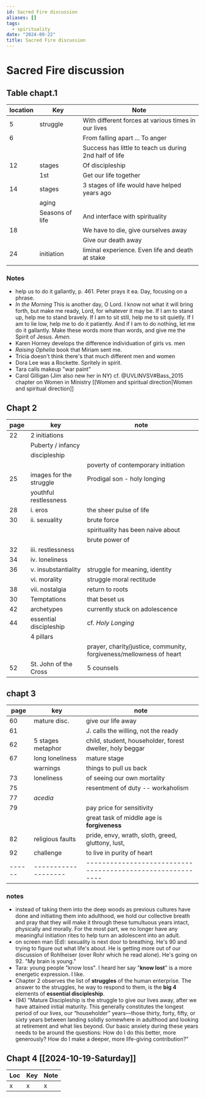 ```yaml
---
id: Sacred Fire discussion
aliases: []
tags:
  - spirituality
date: "2024-09-22"
title: Sacred Fire discussion
---
```


# Sacred Fire discussion

## Table chapt.1

| location | Key             | Note                                                   |
| -------- | --------------- | ------------------------------------------------------ |
| 5        | struggle        | With different forces at various times in our lives    |
| 6        |                 | From falling apart ... To anger                        |
|          |                 | Success has little to teach us during 2nd half of life |
| 12       | stages          | Of discipleship                                        |
|          | 1st             | Get our life together                                  |
| 14       | stages          | 3 stages of life would have helped years ago           |
|          | aging           |                                                        |
|          | Seasons of life | And interface with spirituality                        |
| 18       |                 | We have to die, give ourselves away                    |
|          |                 | Give our death away                                    |
| 24       | initiation      | liminal experience. Even life and death at stake       |
|          |                 |                                                        |

### Notes

- help us to do it gallantly, p. 461. Peter prays it ea. Day, focusing on a phrase.
- _In the Morning_ This is another day, O Lord. I know not what it will bring  
  forth, but make me ready, Lord, for whatever it may be. If I am to stand up, help me to stand bravely. If I am to sit still, help me to sit quietly. If I am to lie low, help me to do it patiently. And if I am to do nothing, let me do it gallantly. Make these words more than words, and give me the Spirit of Jesus. _Amen._
- Karen Horney develops the difference individuation of girls vs. men
- _Raising Ophelia_ book that Miriam sent me.
- Tricia doesn't think there's that much different men and women
- Dora Lee was a Rockette. Spritely in spirit.
- Tara calls makeup "war paint"
- Carol Gilligan (Jim also new her in NY) cf. @UVLINVSV#Bass_2015 chapter on Women in Ministry [[Women and spiritual direction|Women and spiritual direction]]

## Chapt 2

| page | key                     | note                                                                |
| ---- | ----------------------- | ------------------------------------------------------------------- |
| 22   | 2 initiations           |                                                                     |
|      | Puberty / infancy       |                                                                     |
|      | discipleship            |                                                                     |
|      |                         | poverty of contemporary initiation                                  |
| 25   | images for the struggle | Prodigal son - holy longing                                         |
|      | youthful restlessness   |                                                                     |
| 28   | i. eros                 | the sheer pulse of life                                             |
| 30   | ii. sexuality           | brute force                                                         |
|      |                         | spirituality has been naive about                                   |
|      |                         | brute power of                                                      |
| 32   | iii. restlessness       |                                                                     |
| 34   | iv. loneliness          |                                                                     |
| 36   | v. insubstantiality     | struggle for meaning, identity                                      |
|      | vi. morality            | struggle moral rectitude                                            |
| 38   | vii. nostalgia          | return to roots                                                     |
| 30   | Temptations             | that beset us                                                       |
| 42   | archetypes              | currently stuck on adolescence                                      |
| 44   | essential discipleship  | cf. _Holy Longing_                                                  |
|      | 4 pillars               |                                                                     |
|      |                         | prayer, charity/justice, community, forgiveness/mellowness of heart |
| 52   | St. John of the Cross   | 5 counsels                                                          |

## chapt 3

| page   | key                 | note                                                       |
| ------ | ------------------- | ---------------------------------------------------------- |
| 60     | mature disc.        | give our life away                                         |
| 61     |                     | J. calls the willing, not the ready                        |
| 62     | 5 stages metaphor   | child, student, householder, forest dweller, holy beggar   |
| 67     | long loneliness     | mature stage                                               |
|        | warnings            | things to pull us back                                     |
| 73     | loneliness          | of seeing our own mortality                                |
| 75     |                     | resentment of duty -- workaholism                          |
| 77     | _acedia_            |                                                            |
| 79     |                     | pay price for sensitivity                                  |
|        |                     | great task of middle age is **forgiveness**                |
| 82     | religious faults    | pride, envy, wrath, sloth, greed, gluttony, lust,          |
| 92     | challenge           | to live in purity of heart                                 |
| ------ | ------------------- | ---------------------------------------------------------- |

### notes

- instead of taking them into the deep woods as previous cultures have done and initiating them into adulthood, we hold our collective breath and pray that they will make it through these tumultuous years intact, physically and morally. For the most part, we no longer have any meaningful initiation rites to help turn an adolescent into an adult.
- on screen man (Ed): sexuality is next door to breathing. He's 90 and trying to figure out what life's about. He is getting more out of our discussion of Rohlheiser (over Rohr which he read alone). He's going on 92. "My brain is young."
- Tara: young people "know loss". I heard her say "**know lost**" is a more energetic expression. I like.
- Chapter 2 observes the list of **struggles** of the human enterprise. The answer to the struggles, he way to respond to them, is the **big 4** elements of **essential discipleship**.
- (94) "Mature Discipleship is the struggle to give our lives away, after we have attained initial maturity. This generally constitutes the longest period of our lives, our “householder” years—those thirty, forty, fifty, or sixty years between landing solidly somewhere in adulthood and looking at retirement and what lies beyond. Our basic anxiety during these years needs to be around the questions: How do I do this better, more generously? How do I make a deeper, more life-giving contribution?"

## Chapt 4 [[2024-10-19-Saturday]]

| Loc | Key | Note |
| --- | --- | :--- |
| x   | x   | x    |
